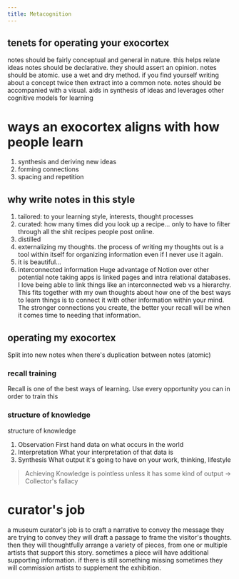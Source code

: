```yaml
---
title: Metacognition
---
```

## tenets for operating your exocortex
notes should be fairly conceptual and general in nature. this helps relate ideas 
notes should be declarative. they should assert an opinion. 
notes should be atomic. use a wet and dry method. if you find yourself writing about a concept twice then extract into a common note. 
notes should be accompanied with a visual. aids in synthesis of ideas and leverages other cognitive models for learning

# ways an exocortex aligns with how people learn 
1. synthesis and deriving new ideas
2. forming connections
3. spacing and repetition

## why write notes in this style 
1. tailored: to your learning style, interests, thought processes
2. curated: how many times did you look up a recipe... only to have to filter through all the shit recipes people post online. 
3. distilled
4. externalizing my thoughts. the process of writing my thoughts out is a tool within itself for organizing information even if I never use it again. 
5. it is beautiful...
6. interconnected information 
Huge advantage of Notion over other potential note taking apps is linked pages and intra relational databases. I love being able to link things like an interconnected web vs a hierarchy. This fits together with my own thoughts about how one of the best ways to learn things is to connect it with other information within your mind. The stronger connections you create, the better your recall will be when it comes time to needing that information.

## operating my exocortex
Split into new notes when there's duplication between notes (atomic)

### recall training
Recall is one of the best ways of learning. Use every opportunity you can in order to train this

### structure of knowledge
structure of knowledge
1. Observation
First hand data on what occurs in the world
2. Interpretation
What your interpretation of that data is
3. Synthesis
What output it's going to have on your work, thinking, lifestyle
> Achieving Knowledge is pointless unless it has some kind of output → Collector's fallacy

# curator's job
a museum curator's job is to craft a narrative to convey the message they are trying to convey they will draft a passage to frame the visitor's thoughts. then they will thoughtfully arrange a variety of pieces, from one or multiple artists that support this story. sometimes a piece will have additional supporting information. if there is still something missing sometimes they will commission artists to supplement the exhibition.